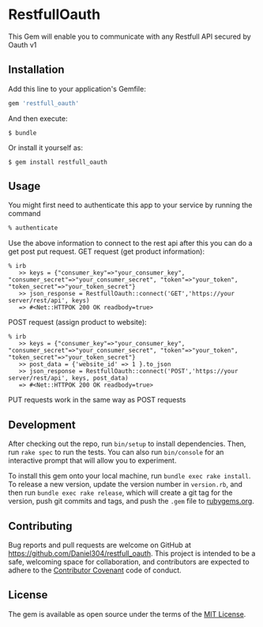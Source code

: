 # RestfullOauth

This Gem will enable you to communicate with any Restfull API secured by Oauth v1

## Installation

Add this line to your application's Gemfile:

```ruby
gem 'restfull_oauth'
```

And then execute:

    $ bundle

Or install it yourself as:

    $ gem install restfull_oauth

## Usage

You might first need to authenticate this app to your service by running the command
```sh
% authenticate
```

Use the above information to connect to the rest api after this you can do a get post put request.
GET request (get product information):

```irb
% irb
   >> keys = {"consumer_key"=>"your_consumer_key", "consumer_secret"=>"your_consumer_secret", "token"=>"your_token", "token_secret"=>"your_token_secret"}
   >> json_response = RestfullOauth::connect('GET','https://your server/rest/api', keys)
   => #<Net::HTTPOK 200 OK readbody=true>
```

POST request (assign product to website):

```irb
% irb
   >> keys = {"consumer_key"=>"your_consumer_key", "consumer_secret"=>"your_consumer_secret", "token"=>"your_token", "token_secret"=>"your_token_secret"}
   >> post_data = {'website_id' => 1 }.to_json
   >> json_response = RestfullOauth::connect('POST','https://your server/rest/api', keys, post_data)
   => #<Net::HTTPOK 200 OK readbody=true>
```

PUT requests work in the same way as POST requests

## Development

After checking out the repo, run `bin/setup` to install dependencies. Then, run `rake spec` to run the tests. You can also run `bin/console` for an interactive prompt that will allow you to experiment.

To install this gem onto your local machine, run `bundle exec rake install`. To release a new version, update the version number in `version.rb`, and then run `bundle exec rake release`, which will create a git tag for the version, push git commits and tags, and push the `.gem` file to [rubygems.org](https://rubygems.org).

## Contributing

Bug reports and pull requests are welcome on GitHub at https://github.com/Daniel304/restfull_oauth. This project is intended to be a safe, welcoming space for collaboration, and contributors are expected to adhere to the [Contributor Covenant](contributor-covenant.org) code of conduct.


## License

The gem is available as open source under the terms of the [MIT License](http://opensource.org/licenses/MIT).
